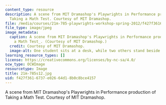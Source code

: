 ```yaml
---
content_type: resource
description: A scene from MIT Dramashop's Playwrights in Performance production of
  Taking a Math Test. Courtesy of MIT Dramashop.
file: /media/courses/21m-785-playwrights-workshop-spring-2012/f427f3616737e02664d18b0c8bce4157_21m-785s12.jpg
file_type: image/jpeg
image_metadata:
  caption: A scene from MIT Dramashop's Playwrights in Performance production of _Taking
    a Math Test_. (Courtesy of MIT Dramashop.)
  credit: Courtesy of MIT Dramashop.
  image-alt: One student sits at a desk, while two others stand beside him, gesturing.
learning_resource_types: []
license: https://creativecommons.org/licenses/by-nc-sa/4.0/
ocw_type: OCWImage
resourcetype: Image
title: 21m-785s12.jpg
uid: f427f361-6737-e026-64d1-8b0c8bce4157
---
```

A scene from MIT Dramashop's Playwrights in Performance production of Taking a Math Test. Courtesy of MIT Dramashop.